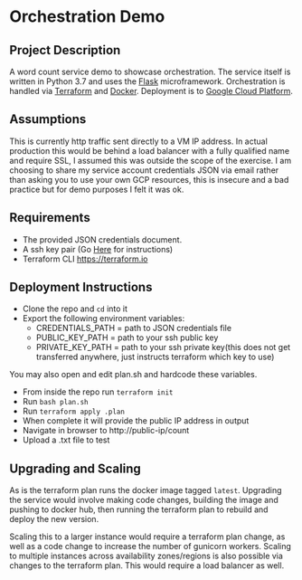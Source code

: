 # Orchestration Demo

## Project Description

A word count service demo to showcase orchestration. The service itself is written in Python 3.7 and uses the [Flask](flask.palletsprojects.com/) microframework. Orchestration is handled via [Terraform](terraform.io) and [Docker](docker.com). Deployment is to [Google Cloud Platform](cloud.google.com).

## Assumptions

This is currently http traffic sent directly to a VM IP address. In actual production this would be behind a load balancer with a fully qualified name and require SSL, I assumed this was outside the scope of the exercise. I am choosing to share my service account credentials JSON via email rather than asking you to use your own GCP resources, this is insecure and a bad practice but for demo purposes I felt it was ok.


## Requirements

- The provided JSON credentials document.
- A ssh key pair (Go [Here](https://help.dreamhost.com/hc/en-us/articles/115001736671-Creating-a-new-Key-pair-in-Mac-OS-X-or-Linux) for instructions)
- Terraform CLI https://terraform.io


## Deployment Instructions

- Clone the repo and `cd` into it
- Export the following environment variables:
    - CREDENTIALS_PATH = path to JSON credentials file
    - PUBLIC_KEY_PATH = path to your ssh public key
    - PRIVATE_KEY_PATH = path to your ssh private key(this does not get transferred anywhere, just instructs terraform which key to use)

You may also open and edit plan.sh and hardcode these variables.

- From inside the repo run `terraform init`
- Run `bash plan.sh`
- Run `terraform apply .plan`
- When complete it will provide the public IP address in output
- Navigate in browser to http://public-ip/count
- Upload a .txt file to test


## Upgrading and Scaling

As is the terraform plan runs the docker image tagged `latest`. Upgrading the service would involve making code changes, building the image and pushing to docker hub, then running the terraform plan to rebuild and deploy the new version.

Scaling this to a larger instance would require a terraform plan change, as well as a code change to increase the number of gunicorn workers. Scaling to multiple instances across availability zones/regions is also possible via changes to the terraform plan. This would require a load balancer as well.
